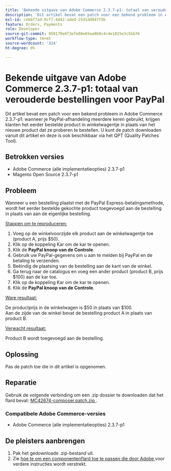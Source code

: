 ```yaml
---
title: 'Bekende uitgave van Adobe Commerce 2.3.7-p1: totaal van verouderde bestellingen voor PayPal'
description: 'Dit artikel bevat een patch voor een bekend probleem in Adobe Commerce 2.3.7-p1: wanneer je PayPal-afhandeling meerdere keren gebruikt, krijgen klanten het eerder bestelde product in winkelwagentje in plaats van het nieuwe product dat ze proberen te bestellen.'
exl-id: ceb8f7ad-0cf7-4d42-aded-25d1dd947f5b
feature: Orders, Payments
role: Developer
source-git-commit: 958179e0f3efe08e65ea8b0c4c4e1015e3c5bb76
workflow-type: tm+mt
source-wordcount: '324'
ht-degree: 0%

---
```


# Bekende uitgave van Adobe Commerce 2.3.7-p1: totaal van verouderde bestellingen voor PayPal

Dit artikel bevat een patch voor een bekend probleem in Adobe Commerce 2.3.7-p1: wanneer je PayPal-afhandeling meerdere keren gebruikt, krijgen klanten het eerder bestelde product in winkelwagentje in plaats van het nieuwe product dat ze proberen te bestellen.
U kunt de patch downloaden vanuit dit artikel en deze is ook beschikbaar via het QPT (Quality Patches Tool).

## Betrokken versies

* Adobe Commerce (alle implementatieopties) 2.3.7-p1
* Magento Open Source 2.3.7-p1

## Probleem

Wanneer u een bestelling plaatst met de PayPal Express-betalingsmethode, wordt het eerder bestelde gekochte product toegevoegd aan de bestelling in plaats van aan de eigenlijke bestelling.

<u> Stappen om te reproduceren:</u>

1. Voeg op de winkelvoorzijde elk product aan de winkelwagentje toe (product A, prijs $50).
1. Klik op de koppeling Kar om de kar te openen.
1. Klik de **PayPal knoop van de Controle**.
1. Gebruik uw PayPal-gegevens om u aan te melden bij PayPal en de betaling te verzenden.
1. Beëindig de plaatsing van de bestelling aan de kant van de winkel.
1. Ga terug naar de catalogus en voeg een ander product (product B, prijs $100) aan de kar toe.
1. Klik op de koppeling Kar om de kar te openen.
1. Klik de **PayPal knoop van de Controle**.

<u> Ware resultaat:</u>

De productprijs in de winkelwagen is $50 in plaats van $100.<br/>
Aan de zijde van de winkel bevat de bestelling product A in plaats van product B.

<u> Verwacht resultaat:</u>

Product B wordt toegevoegd aan de bestelling.

## Oplossing

Pas de patch toe die in dit artikel is opgenomen.

## Reparatie

Gebruik de volgende verbinding om een .zip dossier te downloaden dat het flard bevat: [ MC42674-composer.patch.zip ](assets/MC42674-composer.patch.zip).

### Compatibele Adobe Commerce-versies

* Adobe Commerce (alle implementatieopties) 2.3.7-p1

## De pleisters aanbrengen

1. Pak het gedownloade .zip-bestand uit.
1. Zie [ hoe te om een componentenflard toe te passen die door Adobe ](/help/how-to/general/how-to-apply-a-composer-patch-provided-by-magento.md) voor verdere instructies wordt verstrekt.
